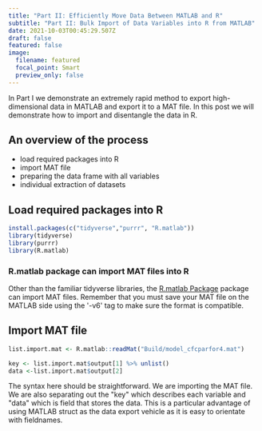 ```yaml
---
title: "Part II: Efficiently Move Data Between MATLAB and R"
subtitle: "Part II: Bulk Import of Data Variables into R from MATLAB"
date: 2021-10-03T00:45:29.507Z
draft: false
featured: false
image:
  filename: featured
  focal_point: Smart
  preview_only: false
---
```

In Part I we demonstrate an extremely rapid method to export high-dimensional data in MATLAB and export it to a MAT file. In this post we will demonstrate how to import and disentangle the data in R.

## An overview of the process

* load required packages into R
* import MAT file
* preparing the data frame with all variables
* individual extraction of datasets

## Load required packages into R

```r
install.packages(c("tidyverse","purrr", "R.matlab"))
library(tidyverse)
library(purrr)
library(R.matlab)
```

### R.matlab package can import MAT files into R
Other than the familiar tidyverse libraries, the [R.matlab Package](https://github.com/HenrikBengtsson/R.matlab) package can import MAT files. Remember that you must save your MAT file on the MATLAB side using the '-v6' tag to make sure the format is compatible. 

## Import MAT file
```R
list.import.mat <- R.matlab::readMat("Build/model_cfcparfor4.mat") 

key <- list.import.mat$output[1] %>% unlist()
data <-list.import.mat$output[2]
```
The syntax here should be straightforward. We are importing the MAT file. We are also separating out the "key" which describes each variable and "data" which is field that stores the data. This is a particular advantage of using MATLAB struct as the data export vehicle as it is easy to orientate with fieldnames.

